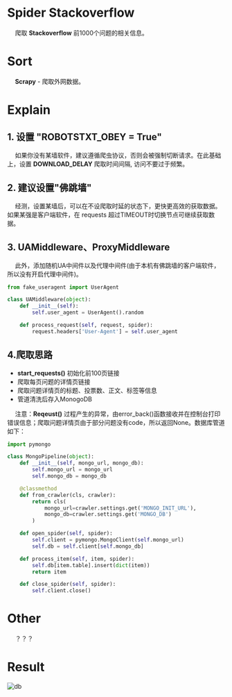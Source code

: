 # Spider Stackoverflow
&emsp; 爬取 **Stackoverflow** 前1000个问题的相关信息。

# Sort
&emsp; **Scrapy** - 爬取外网数据。

# Explain
## 1. 设置 "ROBOTSTXT_OBEY = True"
&emsp; 如果你没有某墙软件，建议遵循爬虫协议，否则会被强制切断请求。在此基础上，设置 **DOWNLOAD_DELAY** 爬取时间间隔, 访问不要过于频繁。

## 2. 建议设置"佛跳墙"
&emsp; 经测，设置某墙后，可以在不设爬取时延的状态下，更快更高效的获取数据。如果某强是客户端软件，在 requests 超过TIMEOUT时切换节点可继续获取数据。

## 3. UAMiddleware、ProxyMiddleware
&emsp; 此外，添加随机UA中间件以及代理中间件(由于本机有佛跳墙的客户端软件，所以没有开启代理中间件)。
```Python
from fake_useragent import UserAgent

class UAMiddleware(object):
    def __init__(self):
        self.user_agent = UserAgent().random

    def process_request(self, request, spider):
        request.headers['User-Agent'] = self.user_agent
```

## 4.爬取思路
- **start_requests()** 初始化前100页链接
- 爬取每页问题的详情页链接
- 爬取问题详情页的标题、投票数、正文、标签等信息
- 管道清洗后存入MonogoDB

&emsp; 注意：**Reqeust()** 过程产生的异常，由error_back()函数接收并在控制台打印错误信息；爬取问题详情页由于部分问题没有code，所以返回None。数据库管道如下：
```Python
import pymongo

class MongoPipeline(object):
    def __init__(self, mongo_url, mongo_db):
        self.mongo_url = mongo_url
        self.mongo_db = mongo_db

    @classmethod
    def from_crawler(cls, crawler):
        return cls(
            mongo_url=crawler.settings.get('MONGO_INIT_URL'),
            mongo_db=crawler.settings.get('MONGO_DB')
        )

    def open_spider(self, spider):
        self.client = pymongo.MongoClient(self.mongo_url)
        self.db = self.client[self.mongo_db]

    def process_item(self, item, spider):
        self.db[item.table].insert(dict(item))
        return item

    def close_spider(self, spider):
        self.client.close()
```

# Other
&emsp; ？？？

# Result

![db](https://github.com/Northxw/Python3_WebSpider/blob/master/22-Stackoverflow/stackoverflow/utils/db.png)

